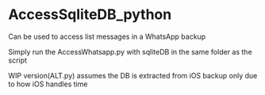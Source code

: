 # AccessSqliteDB_python
Can be used to access list messages in a WhatsApp backup

Simply run the AccessWhatsapp.py with sqliteDB in the same folder as the script

WIP version(ALT.py) assumes the DB is extracted from iOS backup only due to how iOS handles time
